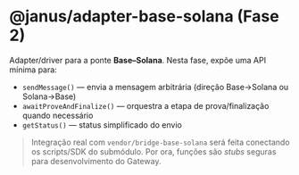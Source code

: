 # @janus/adapter-base-solana (Fase 2)

Adapter/driver para a ponte **Base–Solana**. 
Nesta fase, expõe uma API mínima para:
- `sendMessage()` — envia a mensagem arbitrária (direção Base→Solana ou Solana→Base)
- `awaitProveAndFinalize()` — orquestra a etapa de prova/finalização quando necessário
- `getStatus()` — status simplificado do envio

> Integração real com `vendor/bridge-base-solana` será feita conectando os scripts/SDK do submódulo. Por ora, funções são *stubs* seguras para desenvolvimento do Gateway.

